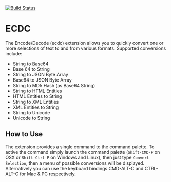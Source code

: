 [![Build Status](https://dev.azure.com/mitchdenny/ecdc/_apis/build/status/mitchdenny.ecdc?branchName=master)](https://dev.azure.com/mitchdenny/ecdc/_build/latest?definitionId=2&branchName=master)

# ECDC

The Encode/Decode (ecdc) extension allows you to quickly convert one or more selections of text to and from various formats. Supported conversions include:

* String to Base64
* Base 64 to String
* String to JSON Byte Array
* Base64 to JSON Byte Array
* String to MD5 Hash (as Base64 String)
* String to HTML Entities
* HTML Entities to String
* String to XML Entities
* XML Entities to String
* String to Unicode
* Unicode to String

## How to Use

The extension provides a single command to the command palette. To active the command simply launch the command palette (`Shift-CMD-P` on OSX or `Shift-Ctrl-P` on Windows and Linux), then just type `Convert Selection`, then a menu of possible conversions will be displayed. Alternatively you can use the keyboard bindings CMD-ALT-C and CTRL-ALT-C for Mac & PC respectively.
